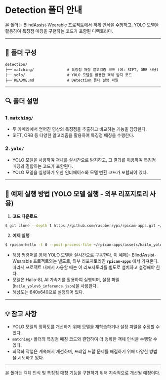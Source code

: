 # Detection 폴더 안내

본 폴더는 BlindAssist-Wearable 프로젝트에서 객체 인식을 수행하고, YOLO 모델을 활용하여 특징점 매칭을 구현하는 코드가 포함된 디렉토리다.

---

## 📌 폴더 구성
```
detection/
├── matching/               # 특징점 매칭 알고리즘 코드 (예: SIFT, ORB 사용)
├── yolo/                   # YOLO 모델을 활용한 객체 탐지 코드
├── README.md               # Detection 폴더 설명 파일
```

---

## 🔍 폴더 설명

### 1. `matching/`
- 두 카메라에서 얻어진 영상의 특징점을 추출하고 비교하는 기능을 담당한다.
- SIFT, ORB 등 다양한 알고리즘을 활용하여 특징점 매칭을 수행한다.

### 2. `yolo/`
- YOLO 모델을 사용하여 객체를 실시간으로 탐지하고, 그 결과를 이용하여 특징점 매칭과 결합하는 코드가 포함된다.
- YOLO 모델을 실행하기 위한 인터페이스와 모델 변환 코드가 포함되어 있다.

---

## 📜 예제 실행 방법 (YOLO 모델 실행 - 외부 리포지토리 사용)

1. **코드 다운로드**  
```bash
$ git clone --depth 1 https://github.com/raspberrypi/rpicam-apps.git ~/rpicam-apps
```

2. **예제 실행**  
```bash
$ rpicam-hello -t 0 --post-process-file ~/rpicam-apps/assets/hailo_yolov6_inference.json --lores-width 640 --lores-height 640
```
- 해당 명령어를 통해 YOLO 모델을 실시간으로 구동한다. 이 예제는 BlindAssist-Wearable 프로젝트와는 별도로, 외부 리포지토리인 **`rpicam-apps`** 에서 가져온다. 따라서 프로젝트 내에서 사용할 때는 이 리포지토리를 별도로 설치하고 설정해야 한다.
- 모델은 Hailo-8L AI 가속기를 활용하여 실행되며, 설정 파일(`hailo_yolov6_inference.json`)을 사용한다.
- 해상도는 640x640으로 설정되어 있다.

---

## 💡 참고 사항
- YOLO 모델의 정확도를 개선하기 위해 모델을 재학습하거나 설정 파일을 수정할 수 있다.
- `matching/` 폴더의 특징점 매칭 코드와 결합하여 더 정확한 객체 인식을 수행할 수 있다.
- 최적화 작업은 계속해서 개선하며, 프레임 드랍 문제를 해결하기 위해 다양한 방법을 시도하고 있다.

---

본 폴더는 객체 인식 및 특징점 매칭 기능을 구현하기 위해 지속적으로 개선될 예정이다.

